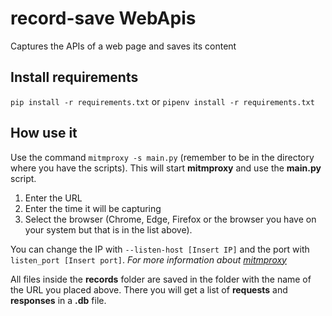 # record-save WebApis
Captures the APIs of a web page and saves its content

## Install requirements
`pip install -r requirements.txt` or `pipenv install -r requirements.txt`

## How use it
Use the command `mitmproxy -s main.py` (remember to be in the directory where you have the scripts). This will start **mitmproxy** and use the **main.py** script.

1. Enter the URL
2. Enter the time it will be capturing
3. Select the browser (Chrome, Edge, Firefox or the browser you have on your system but that is in the list above).

You can change the IP with `--listen-host [Insert IP]` and the port with `listen_port [Insert port]`.
*For more information about [mitmproxy](https://docs.mitmproxy.org/stable/)*

All files inside the **records** folder are saved in the folder with the name of the URL you placed above. There you will get a list of **requests** and **responses** in a **.db** file.
